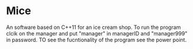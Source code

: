# Mice
An software based on C++11 for an ice cream shop. 
To run the program clcik on the manager and put "manager" in managerID and "manager999" in password.
TO see the fucntionality of the program see the power point.
